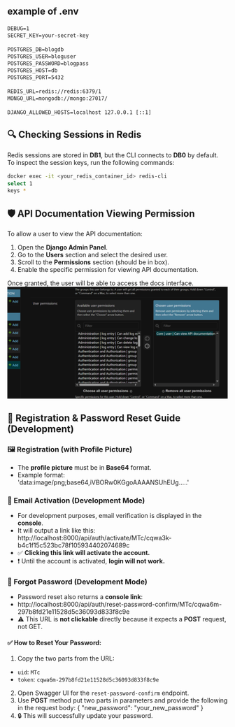 ## example of .env
```
DEBUG=1
SECRET_KEY=your-secret-key

POSTGRES_DB=blogdb
POSTGRES_USER=bloguser
POSTGRES_PASSWORD=blogpass
POSTGRES_HOST=db
POSTGRES_PORT=5432

REDIS_URL=redis://redis:6379/1
MONGO_URL=mongodb://mongo:27017/

DJANGO_ALLOWED_HOSTS=localhost 127.0.0.1 [::1]
```

## 🔍 Checking Sessions in Redis

Redis sessions are stored in **DB1**, but the CLI connects to **DB0** by default.  
To inspect the session keys, run the following commands:

```bash
docker exec -it <your_redis_container_id> redis-cli
select 1
keys *
```

## 🛡️ API Documentation Viewing Permission

To allow a user to view the API documentation:

1. Open the **Django Admin Panel**.
2. Go to the **Users** section and select the desired user.
3. Scroll to the **Permissions** section (should be in box).
4. Enable the specific permission for viewing API documentation.

Once granted, the user will be able to access the docs interface.
![img.png](img.png)

## 🔐 Registration & Password Reset Guide (Development)

### 🖼️ Registration (with Profile Picture)
- The **profile picture** must be in **Base64** format.
- Example format: 'data:image/png;base64,iVBORw0KGgoAAAANSUhEUg.....'


### 📧 Email Activation (Development Mode)
- For development purposes, email verification is displayed in the **console**.
- It will output a link like this: http://localhost:8000/api/auth/activate/MTc/cqwa3k-b4c1f15c523bc78f105934402074689c 
- ✅ **Clicking this link will activate the account.**
- ❗ Until the account is activated, **login will not work.**


### 🔑 Forgot Password (Development Mode)
- Password reset also returns a **console link**: 
- http://localhost:8000/api/auth/reset-password-confirm/MTc/cqwa6m-297b8fd21e11528d5c36093d833f8c9e
- ⚠️ This URL is **not clickable** directly because it expects a **POST** request, not GET.


#### ✅ How to Reset Your Password:

1. Copy the two parts from the URL:
 - `uid`: `MTc`
 - `token`: `cqwa6m-297b8fd21e11528d5c36093d833f8c9e`
2. Open Swagger UI for the `reset-password-confirm` endpoint.
3. Use **POST** method put two parts in parameters and provide the following in the request body:
 {
   "new_password": "your_new_password"
 }
4. 🔒 This will successfully update your password.





